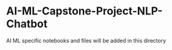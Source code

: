 # AI-ML-Capstone-Project-NLP-Chatbot


AI ML specific notebooks and files will be added in this directory
